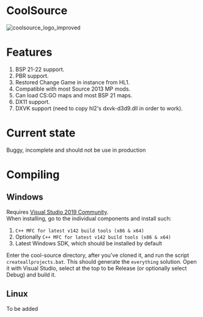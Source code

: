 # CoolSource
![coolsource_logo_improved](https://user-images.githubusercontent.com/44537796/138629825-eeca5164-3277-455a-8711-e27ebe3e5647.png)

# Features
1. BSP 21-22 support.
2. PBR support.
3. Restored Change Game in instance from HL1.
4. Compatible with most Source 2013 MP mods.
5. Can load CS:GO maps and most BSP 21 maps.
6. DX11 support.
7. DXVK support (need to copy hl2's dxvk-d3d9.dll in order to work).

# Current state
Buggy, incomplete and should not be use in production

# Compiling
## Windows
Requires [Visual Studio 2019 Community](https://visualstudio.microsoft.com/downloads/).  
When installing, go to the individual components and install such:
1. `C++ MFC for latest v142 build tools (x86 & x64)`
2. Optionally `C++ MFC for latest v142 build tools (x86 & x64)`
3. Latest Windows SDK, which should be installed by default

Enter the cool-source directory, after you've cloned it, and run the script `createallprojects.bat`. This should generate the `everything` solution. Open it with Visual Studio, select at the top to be Release (or optionally select Debug) and build it.  

## Linux
To be added